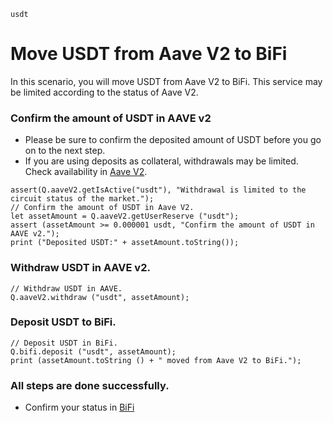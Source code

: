 ```meta-Currency
usdt
```

# Move USDT from Aave V2 to BiFi

In this scenario, you will move USDT from Aave V2 to BiFi. This service may be limited according to the status of Aave V2.

### Confirm the amount of USDT in AAVE v2

- Please be sure to confirm the deposited amount of USDT before you go on to the next step.
- If you are using deposits as collateral, withdrawals may be limited. Check availability in [Aave V2](https://app.aave.com/#/dashboard).

```output-Dynamic
assert(Q.aaveV2.getIsActive("usdt"), "Withdrawal is limited to the circuit status of the market.");
// Confirm the amount of USDT in Aave V2.
let assetAmount = Q.aaveV2.getUserReserve ("usdt");
assert (assetAmount >= 0.000001 usdt, "Confirm the amount of USDT in AAVE v2.");
print ("Deposited USDT:" + assetAmount.toString());
```

### Withdraw USDT in AAVE v2.

```taster
// Withdraw USDT in AAVE.
Q.aaveV2.withdraw ("usdt", assetAmount);
```

### Deposit USDT to BiFi.

```taster
// Deposit USDT in BiFi.
Q.bifi.deposit ("usdt", assetAmount);
print (assetAmount.toString () + " moved from Aave V2 to BiFi.");
```

### All steps are done successfully.

- Confirm your status in [BiFi](https://app.bifi.finance/lend?chainid=mainnet)
